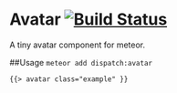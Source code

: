 Avatar [![Build Status](https://travis-ci.org/DispatchMe/meteor-avatar.svg?branch=master)](https://travis-ci.org/DispatchMe/meteor-avatar)
==============

A tiny avatar component for meteor.

##Usage
`meteor add dispatch:avatar`

```
{{> avatar class="example" }}
```
